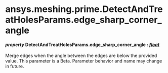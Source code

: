 # ansys.meshing.prime.DetectAndTreatHolesParams.edge_sharp_corner_angle

#### *property* DetectAndTreatHolesParams.edge_sharp_corner_angle *: [float](https://docs.python.org/3.11/library/functions.html#float)*

Merge edges when the angle between the edges are below the provided value.
This parameter is a Beta. Parameter behavior and name may change in future.

<!-- !! processed by numpydoc !! -->
